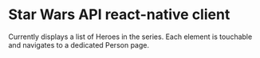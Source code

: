 # Star Wars API react-native client

Currently displays a list of Heroes in the series. Each element is touchable and navigates to a dedicated Person page.
